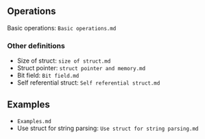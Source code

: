 ## Operations

Basic operations: ``Basic operations.md``

### Other definitions

* Size of struct: ``size of struct.md``
* Struct pointer: ``struct pointer and memory.md``
* Bit field: ``Bit field.md``
* Self referential struct: ``Self referential struct.md``

## Examples

* ``Examples.md``
* Use struct for string parsing: ``Use struct for string parsing.md``